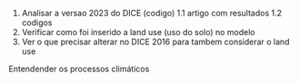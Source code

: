 
1. Analisar a versao 2023 do DICE (codigo)
    1.1 artigo com resultados
    1.2 codigos
2. Verificar como foi inserido a land use (uso do solo) no modelo
3. Ver o que precisar alterar no DICE 2016 para tambem considerar o land use


Entendender os processos climáticos